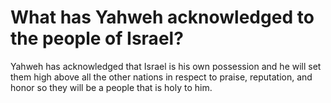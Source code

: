 # What has Yahweh acknowledged to the people of Israel?

Yahweh has acknowledged that Israel is his own possession and he will set them high above all the other nations in respect to praise, reputation, and honor so they will be a people that is holy to him.
